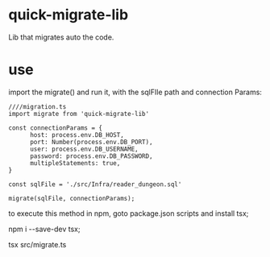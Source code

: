 # quick-migrate-lib

Lib that migrates auto the code.

# use

import the migrate() and run it, with the sqlFIle path and connection Params:

```
////migration.ts
import migrate from 'quick-migrate-lib'

const connectionParams = {
      host: process.env.DB_HOST,
      port: Number(process.env.DB_PORT),
      user: process.env.DB_USERNAME,
      password: process.env.DB_PASSWORD,
      multipleStatements: true,
}

const sqlFile = './src/Infra/reader_dungeon.sql'

migrate(sqlFile, connectionParams);

```

to execute this method in npm, goto package.json scripts and install tsx;

npm i --save-dev tsx;

tsx src/migrate.ts
